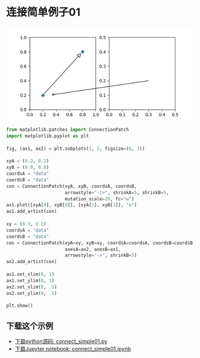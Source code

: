 # 连接简单例子01

![连接简单例子01示例](/static/images/gallery/sphx_glr_connect_simple01_001.png)

```python
from matplotlib.patches import ConnectionPatch
import matplotlib.pyplot as plt

fig, (ax1, ax2) = plt.subplots(1, 2, figsize=(6, 3))

xyA = (0.2, 0.2)
xyB = (0.8, 0.8)
coordsA = "data"
coordsB = "data"
con = ConnectionPatch(xyA, xyB, coordsA, coordsB,
                      arrowstyle="-|>", shrinkA=5, shrinkB=5,
                      mutation_scale=20, fc="w")
ax1.plot([xyA[0], xyB[0]], [xyA[1], xyB[1]], "o")
ax1.add_artist(con)

xy = (0.3, 0.2)
coordsA = "data"
coordsB = "data"
con = ConnectionPatch(xyA=xy, xyB=xy, coordsA=coordsA, coordsB=coordsB,
                      axesA=ax2, axesB=ax1,
                      arrowstyle="->", shrinkB=5)
ax2.add_artist(con)

ax1.set_xlim(0, 1)
ax1.set_ylim(0, 1)
ax2.set_xlim(0, .5)
ax2.set_ylim(0, .5)

plt.show()
```

## 下载这个示例
            
- [下载python源码: connect_simple01.py](https://matplotlib.org/_downloads/connect_simple01.py)
- [下载Jupyter notebook: connect_simple01.ipynb](https://matplotlib.org/_downloads/connect_simple01.ipynb)
